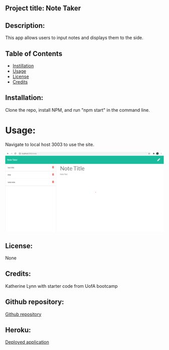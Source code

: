 ## Project title: Note Taker 

## Description: 

This app allows users to input notes and displays them to the side. 

## Table of Contents

* [Instillation](#installation)
* [Usage](#usage)
* [License](#license)
* [Credits](#credits)

## Installation:

Clone the repo, install NPM, and run "npm start" in the command line. 

# Usage: 

Navigate to local host 3003 to use the site. 

![Image of site](./public/assets/img/notetakrImg.png)

## License: 

None

## Credits: 

Katherine Lynn with starter code from UofA bootcamp

## Github repository: 

[Github repository](https://https://github.com/klynn726/noteTaker)

## Heroku:

[Deployed application]()